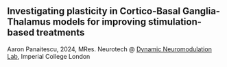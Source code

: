 ## Investigating plasticity in Cortico-Basal Ganglia-Thalamus models for improving stimulation-based treatments
Aaron Panaitescu, 2024, MRes. Neurotech @ [Dynamic Neuromodulation Lab](https://dyneumo.ic.ac.uk/), Imperial College London

